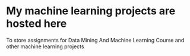 # My machine learning projects are hosted here


To store assignments for Data Mining And Machine Learning Course and other machine learning projects
